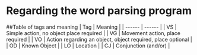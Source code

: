 # Regarding the word parsing program
##Table of tags and meaning
| Tag | Meaning |
| ------ | ------ |
| VS | Simple action, no object place required |
| VG | Movement action, place required |
| VO | Action regarding an object, object required, place optional |
| OD | Known Object |
| LO | Location |
| CJ | Conjunction (and/or) |
